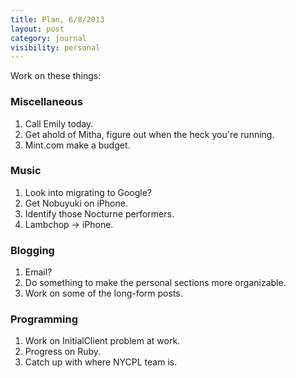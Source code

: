 ```yaml
---
title: Plan, 6/8/2013
layout: post
category: journal
visibility: personal
---
```


Work on these things:

### Miscellaneous

1.  Call Emily today.
2.  Get ahold of Mitha, figure out when the heck you're running.
3.  Mint.com make a budget.

### Music

1. Look into migrating to Google?
2. Get Nobuyuki on iPhone.
3. Identify those Nocturne performers.
4. Lambchop -> iPhone.


### Blogging

1.  Email?
2.  Do something to make the personal sections more organizable.
3.  Work on some of the long-form posts.

### Programming

1. Work on InitialClient problem at work.
2. Progress on Ruby.
3. Catch up with where NYCPL team is.